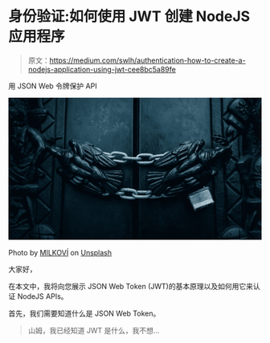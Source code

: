 # 身份验证:如何使用 JWT 创建 NodeJS 应用程序

> 原文：<https://medium.com/swlh/authentication-how-to-create-a-nodejs-application-using-jwt-cee8bc5a89fe>

用 JSON Web 令牌保护 API

![](img/4a5ea8309a38913bf999260be3409ae0.png)

Photo by [MILKOVÍ](https://unsplash.com/@milkovi?utm_source=medium&utm_medium=referral) on [Unsplash](https://unsplash.com?utm_source=medium&utm_medium=referral)

大家好，

在本文中，我将向您展示 JSON Web Token (JWT)的基本原理以及如何用它来认证 NodeJS APIs。

首先，我们需要知道什么是 JSON Web Token。

> 山姆，我已经知道 JWT 是什么，我不想…